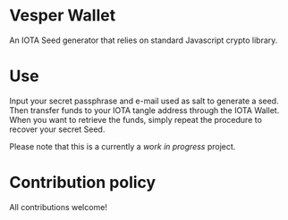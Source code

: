 # Vesper Wallet

An IOTA Seed generator that relies on standard Javascript crypto library.

# Use

Input your secret passphrase and e-mail used as salt to generate a seed. Then transfer funds to your IOTA tangle address through the IOTA Wallet.
When you want to retrieve the funds, simply repeat the procedure to recover your secret Seed.

Please note that this is a currently a *work in progress* project.

# Contribution policy

All contributions welcome!
